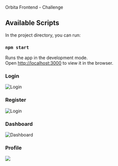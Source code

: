 Orbita Frontend - Challenge

## Available Scripts

In the project directory, you can run:

### `npm start`

Runs the app in the development mode.<br>
Open [http://localhost:3000](http://localhost:3000) to view it in the browser.

### Login

![Login](https://github.com/lucasmassi/orbita-frontend/blob/master/src/assets/images/print/login.PNG)

### Register

![Login](https://github.com/lucasmassi/orbita-frontend/blob/master/src/assets/images/print/register.PNG)

### Dashboard

![Dashboard](https://github.com/lucasmassi/orbita-frontend/blob/master/src/assets/images/print/dashboard.PNG)

### Profile

![](https://github.com/lucasmassi/orbita-frontend/blob/master/src/assets/images/print/profile.PNG)
